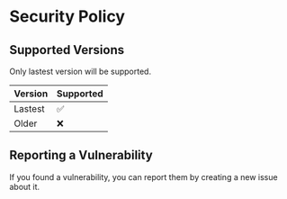 # Security Policy

## Supported Versions

Only lastest version will be supported.

| Version | Supported          |
| ------- | ------------------ |
| Lastest   | :white_check_mark: |
| Older   | :x:                |

## Reporting a Vulnerability

If you found a vulnerability, you can report them by creating a new issue about it.
